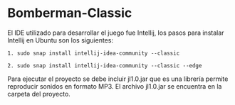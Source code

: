# Bomberman-Classic


El IDE utilizado para desarrollar el juego fue Intellij, los pasos para instalar Intellij en Ubuntu son los siguientes:

    1. sudo snap install intellij-idea-community --classic
     
    2. sudo snap install intellij-idea-community --classic --edge
    
    
Para ejecutar el proyecto se debe incluir jl1.0.jar que es una librería permite reproducir sonidos en formato MP3. El archivo jl1.0.jar se encuentra en la carpeta del proyecto.
	

